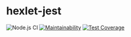 # hexlet-jest

![Node.js CI](https://github.com/mclyalin/hexlet-jest/workflows/Node.js%20CI/badge.svg)
[![Maintainability](https://api.codeclimate.com/v1/badges/e679b75264c41e371e7a/maintainability)](https://codeclimate.com/github/mclyalin/hexlet-jest/maintainability)
[![Test Coverage](https://api.codeclimate.com/v1/badges/e679b75264c41e371e7a/test_coverage)](https://codeclimate.com/github/mclyalin/hexlet-jest/test_coverage)
